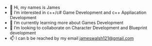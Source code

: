 - 👋 Hi, my names is James
- 👀 I’m interested in c++/c# Game Development and c++ Appliacation Development 
- 🌱 I’m currently learning more about Games Development
- 💞️ I’m looking to collaborate on Character Development and Blueprint development
- 📫 I can b be reached by my email jameswalsh121@gmail.com

<!---
James-Walsh121/James-Walsh121 is a ✨ special ✨ repository because its `README.md` (this file) appears on your GitHub profile.
You can click the Preview link to take a look at your changes.
--->
